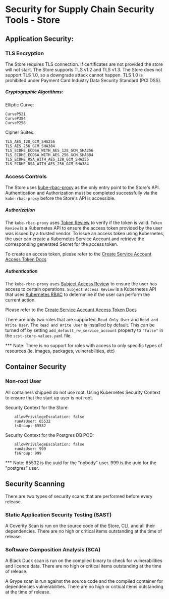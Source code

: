 # Security for Supply Chain Security Tools - Store

## Application Security:

### TLS Encryption

The Store requires TLS connection. If certificates are not provided the store will not start. The Store supports TLS v1.2 and TLS v1.3. The Store does not support TLS 1.0, so a downgrade attack cannot happen. TLS 1.0 is prohibited under Payment Card Industry Data Security Standard (PCI DSS).

##### Cryptographic Algorithms:

Elliptic Curve:
```
CurveP521
CurveP384
CurveP256
```

Cipher Suites:
```
TLS_AES_128_GCM_SHA256
TLS_AES_256_GCM_SHA384
TLS_ECDHE_ECDSA_WITH_AES_128_GCM_SHA256
TLS_ECDHE_ECDSA_WITH_AES_256_GCM_SHA384
TLS_ECDHE_RSA_WITH_AES_128_GCM_SHA256
TLS_ECDHE_RSA_WITH_AES_256_GCM_SHA384
```

### Access Controls

The Store uses [kube-rbac-proxy](https://github.com/brancz/kube-rbac-proxy) as the only entry point to the Store's API. Authentication and Authorization must be completed successfully via the `kube-rbac-proxy` before the Store's API is accessible.

##### Authorization

The `kube-rbac-proxy` uses [Token Review](https://kubernetes.io/docs/reference/access-authn-authz/authentication/) to verify if the token is valid. `Token Review` is a Kubernetes API to ensure the access token provided by the user was issued by a trusted vendor. To issue an access token using Kubernetes, the user can create a Kubernetes Service Account and retrieve the corresponding generated Secret for the access token.

To create an access token, please refer to the [Create Service Account Access Token Docs](create_service_account_access_token.md)

##### Authentication

The `kube-rbac-proxy` uses [Subject Access Review](https://kubernetes.io/docs/reference/access-authn-authz/authorization/) to ensure the user has access to certain operations. `Subject Access Review` is a Kubernetes API that uses [Kubernetes RBAC](https://kubernetes.io/docs/reference/access-authn-authz/rbac/) to deternmine if the user can perform the current action.

Please refer to the [Create Service Account Access Token Docs](create_service_account_access_token.md)

There are only two roles that are supported: `Read Only User` and `Read and Write User`. 
The `Read and Write User` is installed by default. This can be turned off by setting `add_default_rw_service_account` property to `"false"` in the `scst-store-values.yaml` file.

*** Note: There is no support for roles with access to only specific types of resources (ie. images, packages, vulnerabilities, etc)

## Container Security

### Non-root User
All containers shipped do not use root. Using Kubernetes Security Context to ensure that the start up user is not root.

Security Context for the Store:
```
    allowPrivilegeEscalation: false
    runAsUser: 65532
    fsGroup: 65532
```
Security Context for the Postgres DB POD:
```
    allowPrivilegeEscalation: false
    runAsUser: 999
    fsGroup: 999
```

*** Note: 65532 is the uuid for the "nobody" user. 999 is the uuid for the "postgres" user.

## Security Scanning

There are two types of security scans that are performed before every release.

### Static Application Security Testing (SAST)

A Coverity Scan is run on the source code of the Store, CLI, and all their dependencies. There are no high or critical items outstanding at the time of release.

### Software Composition Analysis (SCA)

A Black Duck scan is run on the compiled binary to check for vulnerabilities and licence data. There are no high or critical items outstanding at the time of release.

A Grype scan is run against the source code and the compiled container for dependencies vulnerabilities. There are no high or critical items outstanding at the time of release.

